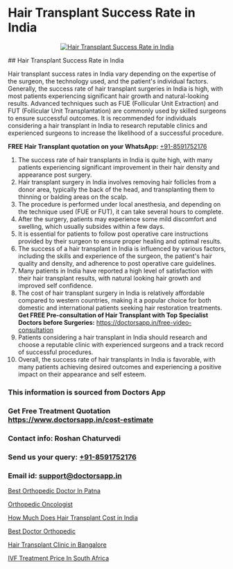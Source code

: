 # Hair Transplant Success Rate in India

<p align="center">
  <a href="https://doctorsapp.co.in/uploads/treatment_image/Finding%20the%20best%20hair%20clinic.jpg">
    <img src="https://doctorsapp.co.in/treatment/hair-transplant" alt="Hair Transplant Success Rate in India">
  </a>
</p>
## Hair Transplant Success Rate in India

Hair transplant success rates in India vary depending on the expertise of the surgeon, the technology used, and the patient's individual factors. Generally, the success rate of hair transplant surgeries in India is high, with most patients experiencing significant hair growth and natural-looking results. Advanced techniques such as FUE (Follicular Unit Extraction) and FUT (Follicular Unit Transplantation) are commonly used by skilled surgeons to ensure successful outcomes. It is recommended for individuals considering a hair transplant in India to research reputable clinics and experienced surgeons to increase the likelihood of a successful procedure.

**FREE Hair Transplant quotation on your WhatsApp:**  [+91-8591752176](https://api.whatsapp.com/send?phone=8591752176)

1) The success rate of hair transplants in India is quite high, with many patients experiencing significant improvement in their hair density and appearance post surgery. 
2) Hair transplant surgery in India involves removing hair follicles from a donor area, typically the back of the head, and transplanting them to thinning or balding areas on the scalp. 
3) The procedure is performed under local anesthesia, and depending on the technique used (FUE or FUT), it can take several hours to complete. 
4) After the surgery, patients may experience some mild discomfort and swelling, which usually subsides within a few days. 
5) It is essential for patients to follow post operative care instructions provided by their surgeon to ensure proper healing and optimal results. 
6) The success of a hair transplant in India is influenced by various factors, including the skills and experience of the surgeon, the patient's hair quality and density, and adherence to post operative care guidelines. 
7) Many patients in India have reported a high level of satisfaction with their hair transplant results, with natural looking hair growth and improved self confidence. 
8) The cost of hair transplant surgery in India is relatively affordable compared to western countries, making it a popular choice for both domestic and international patients seeking hair restoration treatments. 
**Get FREE Pre-consultation of Hair Transplant with Top Specialist Doctors before Surgeries:** https://doctorsapp.in/free-video-consultation
9) Patients considering a hair transplant in India should research and choose a reputable clinic with experienced surgeons and a track record of successful procedures. 
10) Overall, the success rate of hair transplants in India is favorable, with many patients achieving desired outcomes and experiencing a positive impact on their appearance and self esteem.

### This information is sourced from Doctors App 
### Get Free Treatment Quotation https://www.doctorsapp.in/cost-estimate
### Contact info: Roshan Chaturvedi 
### Send us your query: [+91-8591752176](https://api.whatsapp.com/send?phone=8591752176) 
### Email id: support@doctorsapp.in

[Best Orthopedic Doctor In Patna](https://www.linkedin.com/pulse/best-orthopedic-doctor-patna-doctorsapp-chittagong-hiwte?trackingId=09ItkcHbLtJ1qnKSBpsf4w%3D%3D&lipi=urn%3Ali%3Apage%3Ad_flagship3_company_admin%3BddPc4oDaSTuh6mJcYb9fAg%3D%3D)

[Orthopedic Oncologist](https://www.linkedin.com/pulse/orthopedic-oncologist-doctorsappin-mtqhc?trackingId=eKqQumrFfNZLWmk1tiUcNQ%3D%3D&lipi=urn%3Ali%3Apage%3Ad_flagship3_company_admin%3Bv1vSrTMWRDqcHbnFEZaXTQ%3D%3D)

[How Much Does Hair Transplant Cost in India](https://medium.com/@anupkakkar5/how-much-does-hair-transplant-cost-in-india-9dac7c264608)

[Best Doctor Orthopedic](https://medium.com/@akashbhatt14/best-doctor-orthopedic-b4174eaae54d)

[Hair Transplant Clinic in Bangalore](https://doctors-apps.github.io/doctorsapp/hair-transplant-clinic-in-bangalore)

[IVF Treatment Price In South Africa](https://doctors-apps.github.io/doctorsapp/ivf-treatment-price-in-south-africa)

